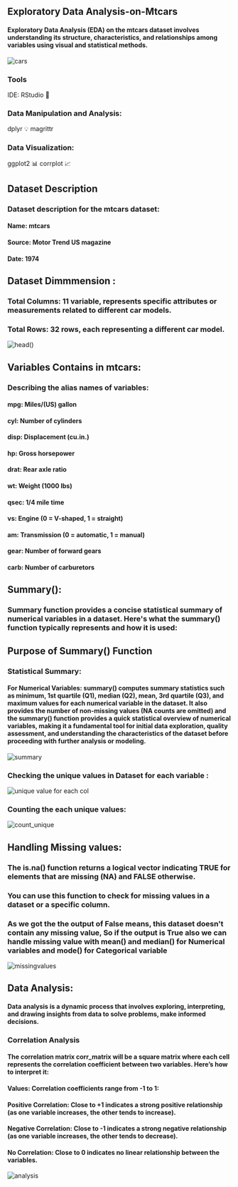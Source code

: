 ## Exploratory Data Analysis-on-Mtcars
#### Exploratory Data Analysis (EDA) on the mtcars dataset involves understanding its structure, characteristics, and relationships among variables using visual and statistical methods.
![cars](https://github.com/Shankarrai2171/EDA-on-Mtcars/assets/164284515/3ff77088-7690-413e-b443-57d75c02a16b)
### Tools
IDE: RStudio 📓

### Data Manipulation and Analysis:
dplyr 💡
magrittr
### Data Visualization:
ggplot2 📊
corrplot 📈
## Dataset Description
### Dataset description for the mtcars dataset:
#### Name: mtcars
#### Source: Motor Trend US magazine
#### Date: 1974
## Dataset Dimmmension :
### Total Columns: 11 variable, represents specific attributes or measurements related to different car models.
### Total Rows: 32 rows, each representing a different car model.

![head()](https://github.com/Shankarrai2171/EDA-on-Mtcars/assets/164284515/c16b22f6-5fb8-409c-8dec-558670847faa)
## Variables Contains in mtcars:
### Describing the alias names of variables:
#### mpg: Miles/(US) gallon
#### cyl: Number of cylinders
#### disp: Displacement (cu.in.)
#### hp: Gross horsepower
#### drat: Rear axle ratio
#### wt: Weight (1000 lbs)
#### qsec: 1/4 mile time
#### vs: Engine (0 = V-shaped, 1 = straight)
#### am: Transmission (0 = automatic, 1 = manual)
#### gear: Number of forward gears
#### carb: Number of carburetors
## Summary():
### Summary function provides a concise statistical summary of numerical variables in a dataset. Here's what the summary() function typically represents and how it is used:
## Purpose of Summary() Function
### Statistical Summary:
#### For Numerical Variables: summary() computes summary statistics such as minimum, 1st quartile (Q1), median (Q2), mean, 3rd quartile (Q3), and maximum values for each numerical variable in the dataset. It also provides the number of non-missing values (NA counts are omitted) and the summary() function provides a quick statistical overview of numerical variables, making it a fundamental tool for initial data exploration, quality assessment, and understanding the characteristics of the dataset before proceeding with further analysis or modeling.
![summary](https://github.com/Shankarrai2171/EDA-on-Mtcars/assets/164284515/202db2ec-719e-437e-9c28-e6f5e9e8019a)
### Checking the unique values in Dataset for each variable :
![unique value for each col](https://github.com/Shankarrai2171/EDA-on-Mtcars/assets/164284515/2118def7-150a-4279-9df4-321a50c20015)
### Counting the each unique values:
![count_unique](https://github.com/Shankarrai2171/EDA-on-Mtcars/assets/164284515/b0cac426-3778-4123-9314-7dbe2d64b828)
## Handling Missing values:
### The is.na() function returns a logical vector indicating TRUE for elements that are missing (NA) and FALSE otherwise.
### You can use this function to check for missing values in a dataset or a specific column. 
### As we got the the output of False means, this dataset doesn't contain any missing value, So if the output is True also we can handle missing value with mean() and median() for Numerical variables and mode() for Categorical variable
![missingvalues](https://github.com/Shankarrai2171/EDA-on-Mtcars/assets/164284515/80f99462-46a6-48c3-aed3-ad3deef245a5)

## Data Analysis:
#### Data analysis is a dynamic process that involves exploring, interpreting, and drawing insights from data to solve problems, make informed decisions.

### Correlation Analysis
#### The correlation matrix corr_matrix will be a square matrix where each cell represents the correlation coefficient between two variables. Here’s how to interpret it:
#### Values: Correlation coefficients range from -1 to 1:
#### Positive Correlation: Close to +1 indicates a strong positive relationship (as one variable increases, the other tends to increase).
#### Negative Correlation: Close to -1 indicates a strong negative relationship (as one variable increases, the other tends to decrease).
#### No Correlation: Close to 0 indicates no linear relationship between the variables.
![analysis](https://github.com/Shankarrai2171/EDA-on-Mtcars/assets/164284515/780ddcc0-63c4-4354-9e66-082e8ef1374b)

